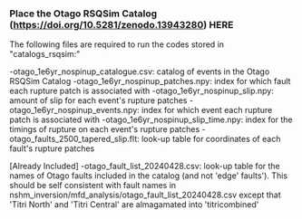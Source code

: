 ### Place the Otago RSQSim Catalog (https://doi.org/10.5281/zenodo.13943280) HERE ####

The following files are required to run the codes stored in "catalogs_rsqsim:"

-otago_1e6yr_nospinup_catalogue.csv: catalog of events in the Otago RSQSim Catalog
-otago_1e6yr_nospinup_patches.npy: index for which fault each rupture patch is associated with 
-otago_1e6yr_nospinup_slip.npy: amount of slip for each event's rupture patches
-otago_1e6yr_nospinup_events.npy: index for which event each rupture patch is associated with
-otago_1e6yr_nospinup_slip_time.npy: index for the timings of rupture on each event's rupture patches
-otago_faults_2500_tapered_slip.flt: look-up table for coordinates of each fault's rupture patches 

[Already Included]
-otago_fault_list_20240428.csv: look-up table for the names of Otago faults included in the catalog (and not 'edge' faults'). This should be self consistent with fault names in nshm_inversion/mfd_analysis/otago_fault_list_20240428.csv except that 'Titri North' and 'Titri Central' are almagamated into 'titricombined'
